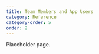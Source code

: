 ```yaml
---
title: Team Members and App Users
category: Reference
category-order: 5
order: 2
---
```



Placeholder page.



